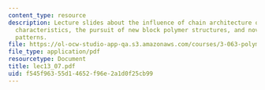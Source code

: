 ```yaml
---
content_type: resource
description: Lecture slides about the influence of chain architecture on microdomain
  characteristics, the pursuit of new block polymer structures, and novel microdomain
  patterns.
file: https://ol-ocw-studio-app-qa.s3.amazonaws.com/courses/3-063-polymer-physics-spring-2007/f545f96355d14652f96e2a1d0f25cb99_lec13_07.pdf
file_type: application/pdf
resourcetype: Document
title: lec13_07.pdf
uid: f545f963-55d1-4652-f96e-2a1d0f25cb99
---
```

